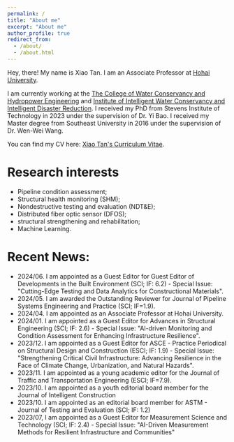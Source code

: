 ```yaml
---
permalink: /
title: "About me"
excerpt: "About me"
author_profile: true
redirect_from: 
  - /about/
  - /about.html
---
```


Hey, there! My name is Xiao Tan. I am an Associate Professor at [Hohai University](https://www.hhu.edu.cn/). 

I am currently working at the [The College of Water Conservancy and Hydropower Engineering](https://sdxy.hhu.edu.cn/) and [Institute of Intelligent Water Conservancy and Intelligent Disaster Reduction](https://sdxy.hhu.edu.cn/sdyyw/). I received my PhD from Stevens Institute of Technology in 2023 under the supervision of Dr. Yi Bao. I received my Master degree from Southeast University in 2016 under the supervision of Dr. Wen-Wei Wang.

You can find my CV here: [Xiao Tan's Curriculum Vitae](../assets/Curriculum_Vitae_2023.pdf).



Research interests
======
* Pipeline condition assessment;
* Structural health monitoring (SHM);
* Nondestructive testing and evaluation (NDT&E);
* Distributed fiber optic sensor (DFOS);
* structural strengthening and rehabilitation;
* Machine Learning.



Recent News:
======
* 2024/06. I am appointed as a Guest Editor for Guest Editor of Developments in the Built Environment (SCI; IF: 6.2) - Special Issue: "Cutting-Edge Testing and Data Analytics for Constructional Materials".
* 2024/05. I am awarded the Outstanding Reviewer for Journal of Pipeline Systems Engineering and Practice (SCI; IF=1.9).
* 2024/04. I am appointed as an Associate Professor at Hohai University.
* 2024/01. I am appointed as a Guest Editor for Advances in Structural Engineering (SCI; IF: 2.6) - Special Issue: "Al-driven Monitoring and Condition Assessment for Enhancing Infrastructure Resilience".
* 2023/12. I am appointed as a Guest Editor for ASCE - Practice Periodical on Structural Design and Construction (ESCI; IF: 1.9) - Special Issue: "Strengthening Critical Civil Infrastructure: Advancing Resilience in the Face of Climate Change, Urbanization, and Natural Hazards".
* 2023/11. I am appointed as a young academic editor for the Journal of Traffic and Transportation Engineering (ESCI; IF=7.9).
* 2023/10. I am appointed as a youth editorial board member for the Journal of Intelligent Construction
* 2023/10. I am appointed as an editorial board member for ASTM - Journal of Testing and Evaluation (SCI; IF: 1.2)
* 2023/07, I am appointed as a Guest Editor for Measurement Science and Technology (SCI; IF: 2.4) - Special Issue: "AI-Driven Measurement Methods for Resilient Infrastructure and Communities"


